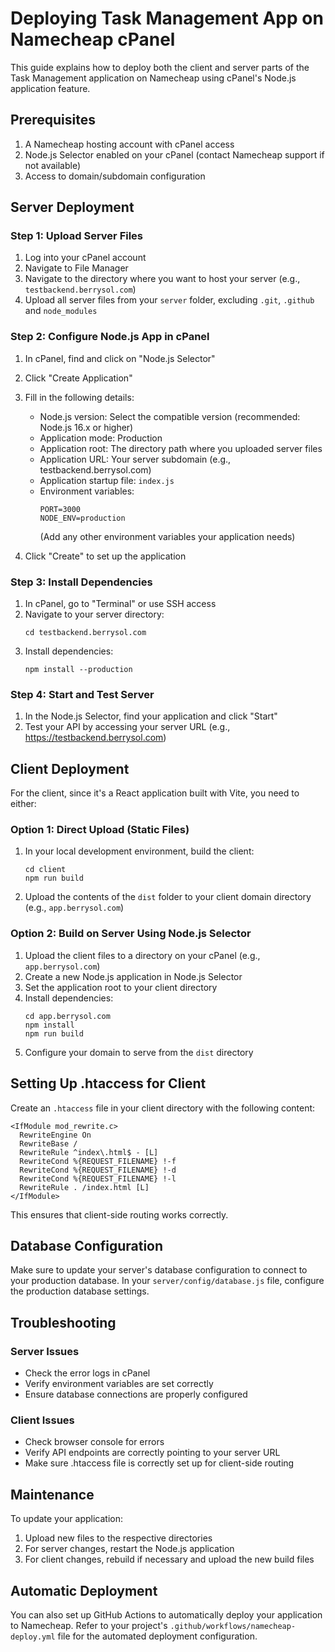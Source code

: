 # Deploying Task Management App on Namecheap cPanel

This guide explains how to deploy both the client and server parts of the Task Management application on Namecheap using cPanel's Node.js application feature.

## Prerequisites

1. A Namecheap hosting account with cPanel access
2. Node.js Selector enabled on your cPanel (contact Namecheap support if not available)
3. Access to domain/subdomain configuration

## Server Deployment

### Step 1: Upload Server Files

1. Log into your cPanel account
2. Navigate to File Manager
3. Navigate to the directory where you want to host your server (e.g., `testbackend.berrysol.com`)
4. Upload all server files from your `server` folder, excluding `.git`, `.github` and `node_modules`

### Step 2: Configure Node.js App in cPanel

1. In cPanel, find and click on "Node.js Selector"
2. Click "Create Application"
3. Fill in the following details:

   - Node.js version: Select the compatible version (recommended: Node.js 16.x or higher)
   - Application mode: Production
   - Application root: The directory path where you uploaded server files
   - Application URL: Your server subdomain (e.g., testbackend.berrysol.com)
   - Application startup file: `index.js`
   - Environment variables:
     ```
     PORT=3000
     NODE_ENV=production
     ```
     (Add any other environment variables your application needs)

4. Click "Create" to set up the application

### Step 3: Install Dependencies

1. In cPanel, go to "Terminal" or use SSH access
2. Navigate to your server directory:
   ```
   cd testbackend.berrysol.com
   ```
3. Install dependencies:
   ```
   npm install --production
   ```

### Step 4: Start and Test Server

1. In the Node.js Selector, find your application and click "Start"
2. Test your API by accessing your server URL (e.g., https://testbackend.berrysol.com)

## Client Deployment

For the client, since it's a React application built with Vite, you need to either:

### Option 1: Direct Upload (Static Files)

1. In your local development environment, build the client:
   ```
   cd client
   npm run build
   ```
2. Upload the contents of the `dist` folder to your client domain directory (e.g., `app.berrysol.com`)

### Option 2: Build on Server Using Node.js Selector

1. Upload the client files to a directory on your cPanel (e.g., `app.berrysol.com`)
2. Create a new Node.js application in Node.js Selector
3. Set the application root to your client directory
4. Install dependencies:
   ```
   cd app.berrysol.com
   npm install
   npm run build
   ```
5. Configure your domain to serve from the `dist` directory

## Setting Up .htaccess for Client

Create an `.htaccess` file in your client directory with the following content:

```
<IfModule mod_rewrite.c>
  RewriteEngine On
  RewriteBase /
  RewriteRule ^index\.html$ - [L]
  RewriteCond %{REQUEST_FILENAME} !-f
  RewriteCond %{REQUEST_FILENAME} !-d
  RewriteCond %{REQUEST_FILENAME} !-l
  RewriteRule . /index.html [L]
</IfModule>
```

This ensures that client-side routing works correctly.

## Database Configuration

Make sure to update your server's database configuration to connect to your production database. In your `server/config/database.js` file, configure the production database settings.

## Troubleshooting

### Server Issues

- Check the error logs in cPanel
- Verify environment variables are set correctly
- Ensure database connections are properly configured

### Client Issues

- Check browser console for errors
- Verify API endpoints are correctly pointing to your server URL
- Make sure .htaccess file is correctly set up for client-side routing

## Maintenance

To update your application:

1. Upload new files to the respective directories
2. For server changes, restart the Node.js application
3. For client changes, rebuild if necessary and upload the new build files

## Automatic Deployment

You can also set up GitHub Actions to automatically deploy your application to Namecheap. Refer to your project's `.github/workflows/namecheap-deploy.yml` file for the automated deployment configuration.
